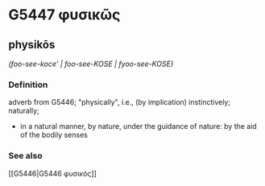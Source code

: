 # G5447 φυσικῶς

## physikōs

_(foo-see-koce' | foo-see-KOSE | fyoo-see-KOSE)_

### Definition

adverb from G5446; "physically", i.e., (by implication) instinctively; naturally; 

- in a natural manner, by nature, under the guidance of nature: by the aid of the bodily senses

### See also

[[G5446|G5446 φυσικός]]
